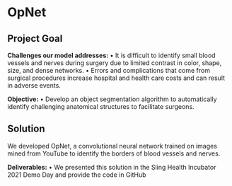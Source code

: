 # OpNet
 
## Project Goal

**Challenges our model addresses:**
• It is difficult to identify small blood vessels and nerves during surgery due to limited contrast in color, shape, size, and dense networks.
• Errors and complications that come from surgical procedures increase hospital and health care costs and can result in adverse events.

**Objective:**
• Develop an object segmentation algorithm to automatically identify challenging anatomical structures to facilitate surgeons.

## Solution
We developed OpNet, a convolutional neural network trained on images mined from YouTube to identify the borders of blood vessels and nerves.

**Deliverables:**
• We presented this solution in the Sling Health Incubator 2021 Demo Day and provide the code in GitHub
